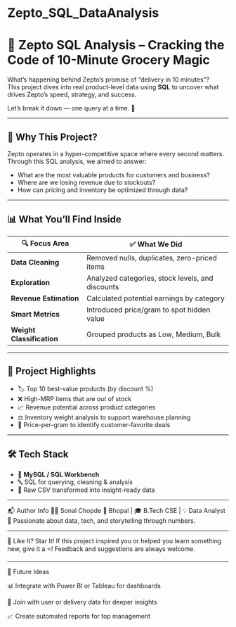 # Zepto_SQL_DataAnalysis
# 🛒 Zepto SQL Analysis – Cracking the Code of 10-Minute Grocery Magic

What’s happening behind Zepto’s promise of “delivery in 10 minutes”?  
This project dives into real product-level data using **SQL** to uncover what drives Zepto’s speed, strategy, and success.

Let’s break it down — one query at a time. 🧠

---

## 🚀 Why This Project?

Zepto operates in a hyper-competitive space where every second matters.  
Through this SQL analysis, we aimed to answer:

- What are the most valuable products for customers and business?
- Where are we losing revenue due to stockouts?
- How can pricing and inventory be optimized through data?

---

## 📊 What You’ll Find Inside

| 🔍 Focus Area | ✅ What We Did |
|--------------|----------------|
| **Data Cleaning** | Removed nulls, duplicates, zero-priced items |
| **Exploration** | Analyzed categories, stock levels, and discounts |
| **Revenue Estimation** | Calculated potential earnings by category |
| **Smart Metrics** | Introduced price/gram to spot hidden value |
| **Weight Classification** | Grouped products as Low, Medium, Bulk |

---

## 🎯 Project Highlights

- 🏷️ Top 10 best-value products (by discount %)
- ❌ High-MRP items that are out of stock
- 📈 Revenue potential across product categories
- ⚖️ Inventory weight analysis to support warehouse planning
- 🧃 Price-per-gram to identify customer-favorite deals

---

## 🛠 Tech Stack

- 💾 **MySQL / SQL Workbench**
- 🔤 SQL for querying, cleaning & analysis
- 🧹 Raw CSV transformed into insight-ready data

---

📬 Author Info
👩‍💻 Sonal Chopde
📍 Bhopal | 🎓 B.Tech CSE | 💡 Data Analyst
🧠 Passionate about data, tech, and storytelling through numbers.

---

🌟 Like It? Star It!
If this project inspired you or helped you learn something new, give it a ⭐!
Feedback and suggestions are always welcome.

---

📌 Future Ideas

📊 Integrate with Power BI or Tableau for dashboards

🧾 Join with user or delivery data for deeper insights

📈 Create automated reports for top management


